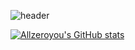 ![header](https://capsule-render.vercel.app/api?type=$waving&color=auto&height=$200&section=header&text=$Everything%20slowly%20from%20zero&fontSize=$50&animation=$twinkling)

[![Allzeroyou's GitHub stats](https://github-readme-stats.vercel.app/api?username=allzeroyou)](https://github.com/allzeroyou/github-readme-stats)

